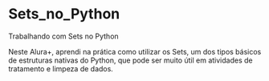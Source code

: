 # Sets_no_Python
Trabalhando com Sets no Python

Neste Alura+, aprendi na prática como utilizar os Sets, um dos tipos básicos de estruturas nativas do Python, que pode ser muito útil em atividades de tratamento e limpeza de dados.
